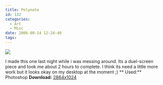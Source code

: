 ```yaml
---
title: Polynate
id: 132
categories:
  - Art
  - Misc
date: 2006-08-14 12:24:40
tags:
---
```


![](/wp-content/uploads/Image/polynate-thumb.png)

I made this one last night while i was messing around. Its a duel-screen piece and took me about 2 hours to complete. I think its need a little more work but it looks okay on my desktop at the moment ;)
**
Used:** Photoshop
**Download:** [2864x1024](https://www.mikecann.co.uk/Images/Art-Full/polynate.png)